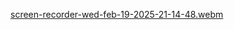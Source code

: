
[screen-recorder-wed-feb-19-2025-21-14-48.webm](https://github.com/user-attachments/assets/4e7033f6-fcda-4a94-ac63-b041edb48fcd)

